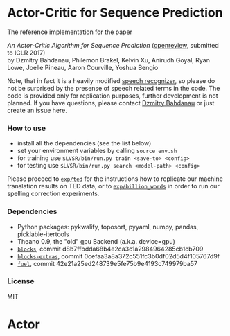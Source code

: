 # Actor-Critic for Sequence Prediction

The reference implementation for the paper

_An Actor-Critic Algorithm for Sequence Prediction_
([openreview](https://openreview.net/pdf?id=SJDaqqveg), submitted to ICLR 2017)<br>
by Dzmitry Bahdanau, Philemon Brakel, Kelvin Xu, Anirudh Goyal, Ryan Lowe,
Joelle Pineau, Aaron Courville, Yoshua Bengio

Note, that in fact it is a heavily modified [speech
recognizer](https://github.com/rizar/attention-lvcsr), so please do not be
surprised by the presense of speech related terms in the code. The code is
provided only for replication purposes, further development is not planned.
If you have questions, please contact [Dzmitry Bahdanau](https://mila.umontreal.ca/en/person/dzmitry-bahdanau/)
or just create an issue here.


### How to use

- install all the dependencies (see the list below)
- set your environment variables by calling `source env.sh`
- for training use `$LVSR/bin/run.py train <save-to> <config>`
- for testing use `$LVSR/bin/run.py search <model-path> <config>`

Please proceed to [`exp/ted`](exp/ted/README.md) for the instructions how
to replicate our machine translation results on TED data, or to 
[`exp/billion_words`](exp/billion_words/README.md)
in order to run our spelling correction experiments.

### Dependencies

- Python packages: pykwalify, toposort, pyyaml, numpy, pandas, picklable-itertools
- Theano 0.9, the "old" gpu Backend (a.k.a. device=gpu)
- [`blocks`](https://github.com/mila-udem/blocks), commit d8b7ffbdda68b4e2ca3c1a2984964285cb1cb709 
- [`blocks-extras`](https://github.com/mila-udem/blocks-extras), commit 0cefaa3a8a372c551fc3b0df02d5d4f105767d9f
- [`fuel`](https://github.com/mila-udem/fuel), commit 42e21a25ed248739e5fe75b9e4193c749979ba57

### License

MIT
# Actor
